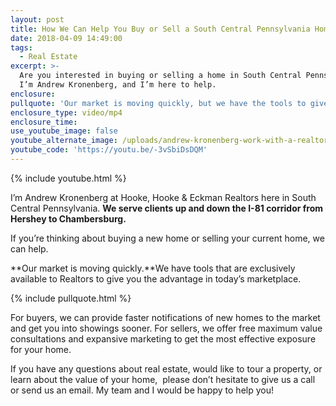 ```yaml
---
layout: post
title: How We Can Help You Buy or Sell a South Central Pennsylvania Home
date: 2018-04-09 14:49:00
tags:
  - Real Estate
excerpt: >-
  Are you interested in buying or selling a home in South Central Pennsylvania?
  I’m Andrew Kronenberg, and I’m here to help.
enclosure:
pullquote: 'Our market is moving quickly, but we have the tools to give you the advantage.'
enclosure_type: video/mp4
enclosure_time:
use_youtube_image: false
youtube_alternate_image: /uploads/andrew-kronenberg-work-with-a-realtor-youtube-1.jpg
youtube_code: 'https://youtu.be/-3vSbiDsDQM'
---
```


{% include youtube.html %}

I’m Andrew Kronenberg at Hooke, Hooke & Eckman Realtors here in South Central Pennsylvania. **We serve clients up and down the I-81 corridor from Hershey to Chambersburg.**

If you’re thinking about buying a new home or selling your current home, we can help.

**Our market is moving quickly.**We have tools that are exclusively available to Realtors to give you the advantage in today’s marketplace.

{% include pullquote.html %}

For buyers, we can provide faster notifications of new homes to the market and get you into showings sooner. For sellers, we offer free maximum value consultations and expansive marketing to get the most effective exposure for your home.

If you have any questions about real estate, would like to tour a property, or learn about the value of your home,  please don’t hesitate to give us a call or send us an email. My team and I would be happy to help you!
